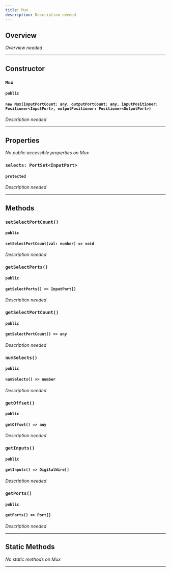 ```yaml
---
title: Mux
description: Description needed
---
```



## Overview
*Overview needed*

---


## Constructor

### `Mux`
#### `public`
#### `new Mux(inputPortCount: any, outputPortCount: any, inputPositioner: Positioner<InputPort>, outputPositioner: Positioner<OutputPort>)`
*Description needed*

---


## Properties

*No public accessible properties on Mux*

### `selects: PortSet<InputPort>`
#### `protected`
*Description needed*

---


## Methods

### `setSelectPortCount()`
#### `public`
#### `setSelectPortCount(val: number) => void`
*Description needed*

### `getSelectPorts()`
#### `public`
#### `getSelectPorts() => InputPort[]`
*Description needed*

### `getSelectPortCount()`
#### `public`
#### `getSelectPortCount() => any`
*Description needed*

### `numSelects()`
#### `public`
#### `numSelects() => number`
*Description needed*

### `getOffset()`
#### `public`
#### `getOffset() => any`
*Description needed*

### `getInputs()`
#### `public`
#### `getInputs() => DigitalWire[]`
*Description needed*

### `getPorts()`
#### `public`
#### `getPorts() => Port[]`
*Description needed*

---


## Static Methods

*No static methods on Mux*

---
